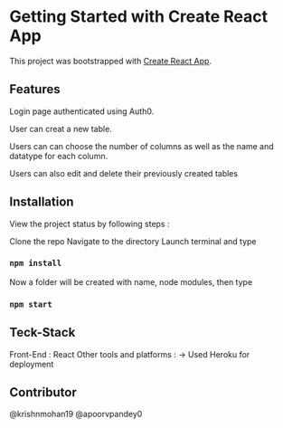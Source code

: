 # Getting Started with Create React App

This project was bootstrapped with [Create React App](https://github.com/facebook/create-react-app).

## Features

Login page authenticated using Auth0.

User can creat a new table.

Users can can choose the number of columns as well as the name and datatype for each column.

Users can also edit and delete their previously created tables

## Installation

View the project status by following steps :

Clone the repo
Navigate to the directory
Launch terminal and type

### `npm install`

Now a folder will be created with name, node modules, then type

### `npm start`

## Teck-Stack
Front-End : React
Other tools and platforms :
-> Used Heroku for deployment

## Contributor
@krishnmohan19
@apoorvpandey0
